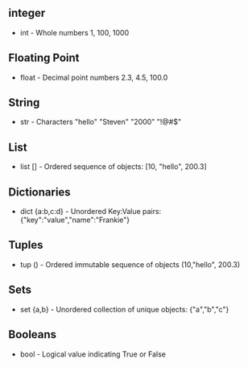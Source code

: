 ## integer
 - int - Whole numbers 1, 100, 1000
## Floating Point 
 - float - Decimal point numbers 2.3, 4.5, 100.0
## String
 - str - Characters "hello" "Steven" "2000" "!@#$"
## List
 - list [] - Ordered sequence of objects: [10, "hello", 200.3]
## Dictionaries
 - dict {a:b,c:d} - Unordered Key:Value pairs: {"key":"value","name":"Frankie"}
## Tuples
 - tup () - Ordered immutable sequence of objects (10,"hello", 200.3)
## Sets
 - set {a,b} - Unordered collection of unique objects: {"a","b","c"}
## Booleans
 - bool - Logical value indicating True or False